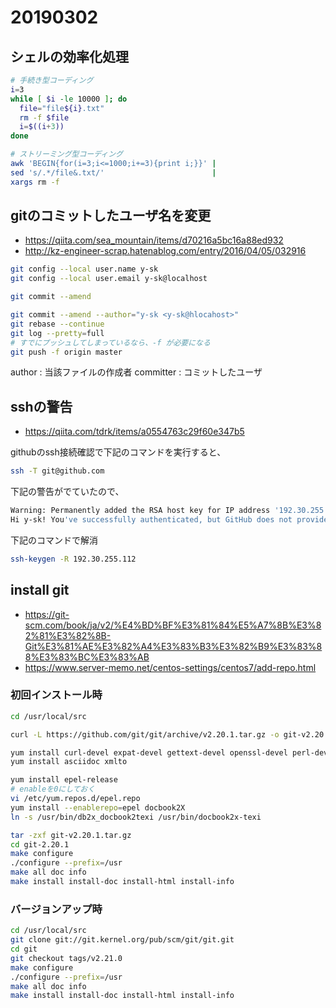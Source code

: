 # 20190302

## シェルの効率化処理

```sh
# 手続き型コーディング
i=3
while [ $i -le 10000 ]; do
  file="file${i}.txt"
  rm -f $file
  i=$((i+3))
done
```

```sh
# ストリーミング型コーディング
awk 'BEGIN{for(i=3;i<=1000;i+=3){print i;}}' |
sed 's/.*/file&.txt/'                        |
xargs rm -f
```

## gitのコミットしたユーザ名を変更

* https://qiita.com/sea_mountain/items/d70216a5bc16a88ed932
* http://kz-engineer-scrap.hatenablog.com/entry/2016/04/05/032916

```sh
git config --local user.name y-sk
git config --local user.email y-sk@localhost

git commit --amend

git commit --amend --author="y-sk <y-sk@hlocahost>"
git rebase --continue
git log --pretty=full
# すでにプッシュしてしまっているなら、-f が必要になる
git push -f origin master
```

author : 当該ファイルの作成者
committer : コミットしたユーザ


## sshの警告

* https://qiita.com/tdrk/items/a0554763c29f60e347b5

githubのssh接続確認で下記のコマンドを実行すると、

```sh
ssh -T git@github.com
```

下記の警告がでていたので、
```sh
Warning: Permanently added the RSA host key for IP address '192.30.255.112' to the list of known hosts.
Hi y-sk! You've successfully authenticated, but GitHub does not provide shell access.
```

下記のコマンドで解消
```sh
ssh-keygen -R 192.30.255.112
```

## install git

* https://git-scm.com/book/ja/v2/%E4%BD%BF%E3%81%84%E5%A7%8B%E3%82%81%E3%82%8B-Git%E3%81%AE%E3%82%A4%E3%83%B3%E3%82%B9%E3%83%88%E3%83%BC%E3%83%AB
* https://www.server-memo.net/centos-settings/centos7/add-repo.html

### 初回インストール時

```sh
cd /usr/local/src

curl -L https://github.com/git/git/archive/v2.20.1.tar.gz -o git-v2.20.1.tar.gz

yum install curl-devel expat-devel gettext-devel openssl-devel perl-devel zlib-devel
yum install asciidoc xmlto

yum install epel-release
# enableを0にしておく
vi /etc/yum.repos.d/epel.repo
yum install --enablerepo=epel docbook2X
ln -s /usr/bin/db2x_docbook2texi /usr/bin/docbook2x-texi

tar -zxf git-v2.20.1.tar.gz
cd git-2.20.1
make configure
./configure --prefix=/usr
make all doc info
make install install-doc install-html install-info
```

### バージョンアップ時

```sh
cd /usr/local/src
git clone git://git.kernel.org/pub/scm/git/git.git
cd git
git checkout tags/v2.21.0
make configure
./configure --prefix=/usr
make all doc info
make install install-doc install-html install-info
```


